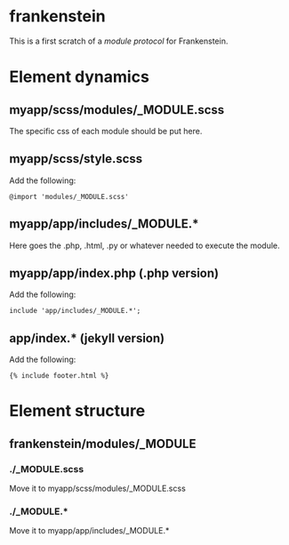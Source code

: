 frankenstein
============

This is a first scratch of a *module protocol* for Frankenstein.

# Element dynamics

## myapp/scss/modules/_MODULE.scss

The specific css of each module should be put here.

## myapp/scss/style.scss

Add the following:

	@import 'modules/_MODULE.scss'

## myapp/app/includes/_MODULE.*

Here goes the .php, .html, .py or whatever needed to execute the module.

## myapp/app/index.php (.php version)

Add the following:

	include 'app/includes/_MODULE.*';

## app/index.* (jekyll version)

Add the following:

	{% include footer.html %}

# Element structure

## frankenstein/modules/_MODULE

### ./_MODULE.scss

Move it to myapp/scss/modules/_MODULE.scss

### ./_MODULE.*

Move it to myapp/app/includes/_MODULE.*
